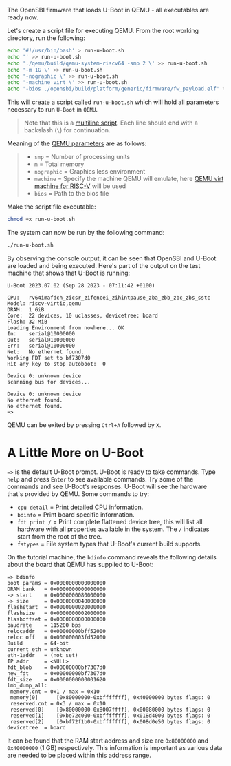 The OpenSBI firmware that loads U-Boot in QEMU - all executables are ready now.

Let's create a script file for executing QEMU. From the root working directory, run the following:
``` bash
echo '#!/usr/bin/bash' > run-u-boot.sh
echo '' >> run-u-boot.sh
echo './qemu/build/qemu-system-riscv64 -smp 2 \' >> run-u-boot.sh
echo '-m 1G \' >> run-u-boot.sh
echo '-nographic \' >> run-u-boot.sh
echo '-machine virt \' >> run-u-boot.sh
echo '-bios ./opensbi/build/platform/generic/firmware/fw_payload.elf' >> run-u-boot.sh
```

This will create a script called `run-u-boot.sh` which will hold all parameters necessary to run `U-Boot` in `QEMU`.
> Note that this is a [multiline script](https://superuser.com/a/1634621). Each line should end with a backslash (`\`) for continuation.

Meaning of the [QEMU parameters](https://www.qemu.org/docs/master/system/invocation.html) are as follows:

> - `smp` = Number of processing units
> - `m` = Total memory
> - `nographic` = Graphics less environment
> - `machine` = Specify the machine QEMU will emulate, here [QEMU virt machine for RISC-V](https://www.qemu.org/docs/master/system/riscv/virt.html) will be used
> - `bios` = Path to the bios file

Make the script file executable:
``` bash
chmod +x run-u-boot.sh
```

The system can now be run by the following command:
``` bash
./run-u-boot.sh
```

By observing the console output, it can be seen that OpenSBI and U-Boot are loaded and being executed. Here's part of the output on the test machine that shows that U-Boot is running:
```
U-Boot 2023.07.02 (Sep 28 2023 - 07:11:42 +0100)

CPU:   rv64imafdch_zicsr_zifencei_zihintpause_zba_zbb_zbc_zbs_sstc
Model: riscv-virtio,qemu
DRAM:  1 GiB
Core:  22 devices, 10 uclasses, devicetree: board
Flash: 32 MiB
Loading Environment from nowhere... OK
In:    serial@10000000
Out:   serial@10000000
Err:   serial@10000000
Net:   No ethernet found.
Working FDT set to bf7307d0
Hit any key to stop autoboot:  0

Device 0: unknown device
scanning bus for devices...

Device 0: unknown device
No ethernet found.
No ethernet found.
=>
```

QEMU can be exited by pressing `Ctrl+A` followed by `X`.

# A Little More on U-Boot

`=>` is the default U-Boot prompt. U-Boot is ready to take commands. Type `help` and press `Enter` to see available commands. Try some of the commands and see U-Boot's responses. U-Boot will see the hardware that's provided by QEMU. Some commands to try:

- `cpu detail` = Print detailed CPU information.
- `bdinfo` = Print board specific information.
- `fdt print /` = Print complete flattened device tree, this will list all hardware with all properties available in the system. The `/` indicates start from the root of the tree.
- `fstypes` = File system types that U-Boot's current build supports.

On the tutorial machine, the `bdinfo` command reveals the following details about the board that QEMU has supplied to U-Boot:
```
=> bdinfo
boot_params = 0x0000000000000000
DRAM bank   = 0x0000000000000000
-> start    = 0x0000000080000000
-> size     = 0x0000000040000000
flashstart  = 0x0000000020000000
flashsize   = 0x0000000002000000
flashoffset = 0x0000000000000000
baudrate    = 115200 bps
relocaddr   = 0x00000000bff52000
reloc off   = 0x000000003fd52000
Build       = 64-bit
current eth = unknown
eth-1addr   = (not set)
IP addr     = <NULL>
fdt_blob    = 0x00000000bf7307d0
new_fdt     = 0x00000000bf7307d0
fdt_size    = 0x0000000000001620
lmb_dump_all:
 memory.cnt = 0x1 / max = 0x10
 memory[0]      [0x80000000-0xbfffffff], 0x40000000 bytes flags: 0
 reserved.cnt = 0x3 / max = 0x10
 reserved[0]    [0x80000000-0x8007ffff], 0x00080000 bytes flags: 0
 reserved[1]    [0xbe72c000-0xbfffffff], 0x018d4000 bytes flags: 0
 reserved[2]    [0xbf72f1b0-0xbfffffff], 0x008d0e50 bytes flags: 0
devicetree  = board
```

It can be found that the RAM start address and size are `0x80000000` and `0x40000000` (1 GB) respectively. This information is important as various data are needed to be placed within this address range.
